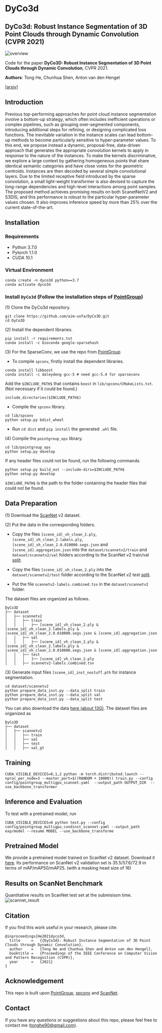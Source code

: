 # DyCo3d
## DyCo3d: Robust Instance Segmentation of 3D Point Clouds through Dynamic Convolution (CVPR 2021)
![overview](https://github.com/aim-uofa/DyCo3D/blob/main/doc/dyco3d.png)

Code for the paper **DyCo3D: Robust Instance Segmentation of 3D Point Clouds through Dynamic Convolution**, CVPR 2021.

**Authors**: Tong He, Chunhua Shen, Anton van den Hengel

[[arxiv]](https://arxiv.org/abs/2011.13328)

## Introduction
Previous top-performing approaches for point cloud instance segmentation involve a bottom-up strategy, which often includes inefficient operations or complex pipelines, such as grouping over-segmented components, introducing additional steps for refining, or designing complicated loss functions. The inevitable variation in the instance scales can lead bottom-up methods to become particularly sensitive to hyper-parameter values. To this end, we propose instead a dynamic, proposal-free, data-driven approach that generates the appropriate convolution kernels to apply in response to the nature of the instances. To make the kernels discriminative, we explore a large context by gathering homogeneous points that share identical semantic categories and have close votes for the geometric centroids. Instances are then decoded by several simple convolutional layers. Due to the limited receptive field introduced by the sparse convolution, a small light-weight transformer is also devised to capture the long-range dependencies and high-level interactions among point samples. The proposed method achieves promising results on both ScanetNetV2 and S3DIS, and this performance is robust to the particular hyper-parameter values chosen. It also improves inference speed by more than 25% over the current state-of-the-art.

## Installation

### Requirements
* Python 3.7.0
* Pytorch 1.1.0
* CUDA 10.1

### Virtual Environment
```
conda create -n dyco3d python==3.7
conda activate dyco3d
```

### Install `DyCo3d` (Follow the installation steps of [PointGroup](https://github.com/Jia-Research-Lab/PointGroup))

(1) Clone the DyCo3d repository.
```
git clone https://github.com/aim-uofa/DyCo3D.git
cd DyCo3D
```

(2) Install the dependent libraries.
```
pip install -r requirements.txt
conda install -c bioconda google-sparsehash 
```

(3) For the SparseConv, we use the repo from [PointGroup](https://github.com/Jia-Research-Lab/PointGroup)

* To compile `spconv`, firstly install the dependent libraries. 
```
conda install libboost
conda install -c daleydeng gcc-5 # need gcc-5.4 for sparseconv
```
Add the `$INCLUDE_PATH$` that contains `boost` in `lib/spconv/CMakeLists.txt`. (Not necessary if it could be found.)
```
include_directories($INCLUDE_PATH$)
```

* Compile the `spconv` library.
```
cd lib/spconv
python setup.py bdist_wheel
```

* Run `cd dist` and `pip install` the generated `.whl` file.



(4) Compile the `pointgroup_ops` library.
```
cd lib/pointgroup_ops
python setup.py develop
```
If any header files could not be found, run the following commands. 
```
python setup.py build_ext --include-dirs=$INCLUDE_PATH$
python setup.py develop
```
`$INCLUDE_PATH$` is the path to the folder containing the header files that could not be found.


## Data Preparation

(1) Download the [ScanNet](http://www.scan-net.org/) v2 dataset.

(2) Put the data in the corresponding folders. 
* Copy the files `[scene_id]_vh_clean_2.ply`,  `[scene_id]_vh_clean_2.labels.ply`,  `[scene_id]_vh_clean_2.0.010000.segs.json`  and `[scene_id].aggregation.json`  into the `dataset/scannetv2/train` and `dataset/scannetv2/val` folders according to the ScanNet v2 train/val [split](https://github.com/ScanNet/ScanNet/tree/master/Tasks/Benchmark). 

* Copy the files `[scene_id]_vh_clean_2.ply` into the `dataset/scannetv2/test` folder according to the ScanNet v2 test [split](https://github.com/ScanNet/ScanNet/tree/master/Tasks/Benchmark). 

* Put the file `scannetv2-labels.combined.tsv` in the `dataset/scannetv2` folder.

The dataset files are organized as follows.
```
DyCo3D
├── dataset
│   ├── scannetv2
│   │   ├── train
│   │   │   ├── [scene_id]_vh_clean_2.ply & [scene_id]_vh_clean_2.labels.ply & [scene_id]_vh_clean_2.0.010000.segs.json & [scene_id].aggregation.json
│   │   ├── val
│   │   │   ├── [scene_id]_vh_clean_2.ply & [scene_id]_vh_clean_2.labels.ply & [scene_id]_vh_clean_2.0.010000.segs.json & [scene_id].aggregation.json
│   │   ├── test
│   │   │   ├── [scene_id]_vh_clean_2.ply 
│   │   ├── scannetv2-labels.combined.tsv
```

(3) Generate input files `[scene_id]_inst_nostuff.pth` for instance segmentation.
```
cd dataset/scannetv2
python prepare_data_inst.py --data_split train
python prepare_data_inst.py --data_split val
python prepare_data_inst.py --data_split test
```
You can also download the data [here (about 13G)](https://cloudstor.aarnet.edu.au/plus/s/RtzGnxR6wqPXMSw).
The dataset files are organized as 
```
DyCo3D
├── dataset
│   ├── scannetv2
│   │   ├── train
│   │   ├── val
│   │   ├── test
│   │   ├── val_gt
```



## Training
```
CUDA_VISIBLE_DEVICES=0,1,2 python -m torch.distributed.launch --nproc_per_node=3 --master_port=$((RANDOM + 10000)) train.py --config config/pointgroup_multigpu_scannet.yaml  --output_path OUTPUT_DIR  --use_backbone_transformer
```


## Inference and Evaluation
To test with a pretrained model, run
```
CUDA_VISIBLE_DEVICES=0 python test.py --config config/pointgroup_multigpu_condinst_scannet.yaml --output_path exp/model --resume MODEL --use_backbone_transforme
```
## Pretrained Model
We provide a pretrained model trained on ScanNet v2 dataset. Download it [here](https://cloudstor.aarnet.edu.au/plus/s/nza0IvigppngfkC). Its performance on ScanNet v2 validation set is 35.5/57.6/72.9 in terms of mAP/mAP50/mAP25. (with a masking head size of 16)



## Results on ScanNet Benchmark 
Quantitative results on ScanNet test set at the submisison time.
![scannet_result](http://kaldir.vc.in.tum.de/scannet_benchmark/semantic_instance_3d)



## Citation
If you find this work useful in your research, please cite:
```
@inproceedings{He2021dyco3d,
  title     =   {{DyCo3d}: Robust Instance Segmentation of 3D Point Clouds through Dynamic Convolution},
  author    =   {Tong He and Chunhua Shen and Anton van den Hengel},
  booktitle =   {Proceedings of the IEEE Conference on Computer Vision and Pattern Recognition (CVPR)},
  year      =   {2021}
}
```

## Acknowledgement
This repo is built upon [PointGroup](https://github.com/Jia-Research-Lab/PointGroup), [spconv](https://github.com/traveller59/spconv) and [ScanNet](https://github.com/ScanNet/ScanNet). 

## Contact
If you have any questions or suggestions about this repo, please feel free to contact me (tonghe90@gmail.com).


